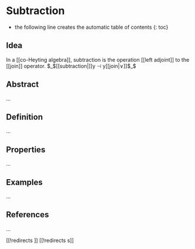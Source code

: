 # Subtraction
* the following line creates the automatic table of contents
{: toc}

## Idea ##

In a [[co-Heyting algebra]], subtraction is the operation [[left adjoint]] to the [[join]] operator. $_$[[subtraction|\]]y ⊣ y[[join|∨]]$_$

## Abstract ##

...


## Definition ##

...


## Properties ##

...


## Examples ##

...


## References ##

...


[[!redirects <put page name here>]]
[[!redirects <put page name here>s]]